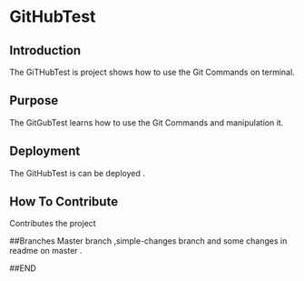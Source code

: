 # GitHubTest
## Introduction
The GiTHubTest is project shows how to use the Git Commands on terminal.
## Purpose
The GitGubTest learns how to use the Git Commands and manipulation it.
## Deployment
The GitHubTest is can be deployed . 
## How To Contribute
Contributes the project

##Branches
Master branch ,simple-changes branch and some changes in readme on master . 

##END 
